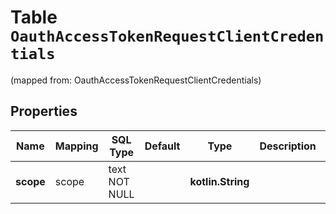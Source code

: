 
# Table `OauthAccessTokenRequestClientCredentials`
(mapped from: OauthAccessTokenRequestClientCredentials)

## Properties
Name | Mapping | SQL Type | Default | Type | Description | Notes
---- | ------- | -------- | ------- | ---- | ----------- | -----
**scope** | scope | text NOT NULL |  | **kotlin.String** |  | 



